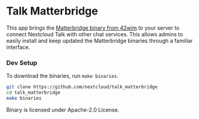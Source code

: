 <!--
  - SPDX-FileCopyrightText: 2020 Nextcloud GmbH and Nextcloud contributors
  - SPDX-License-Identifier: AGPL-3.0-or-later
-->
# Talk Matterbridge

This app brings the [Matterbridge binary from 42wim](https://github.com/42wim/matterbridge/) to your server to connect Nextcloud Talk with other chat services.
This allows admins to easily install and keep updated the Matterbridge binaries through a familiar interface.

### Dev Setup

To download the binaries, run `make binaries`.

```bash
git clone https://github.com/nextcloud/talk_matterbridge
cd talk_matterbridge
make binaries
```

Binary is licensed under Apache-2.0 License.
